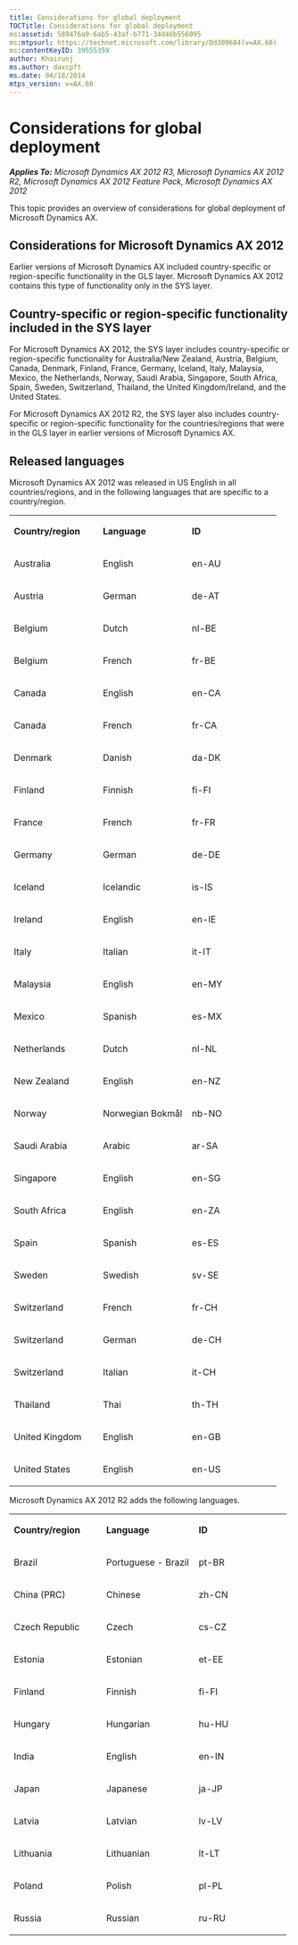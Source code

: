 ```yaml
---
title: Considerations for global deployment
TOCTitle: Considerations for global deployment
ms:assetid: 589476a9-6ab5-43af-b771-34d46b556095
ms:mtpsurl: https://technet.microsoft.com/library/Dd309684(v=AX.60)
ms:contentKeyID: 39555359
author: Khairunj
ms.author: daxcpft
ms.date: 04/18/2014
mtps_version: v=AX.60
---
```


# Considerations for global deployment 


_**Applies To:** Microsoft Dynamics AX 2012 R3, Microsoft Dynamics AX 2012 R2, Microsoft Dynamics AX 2012 Feature Pack, Microsoft Dynamics AX 2012_

This topic provides an overview of considerations for global deployment of Microsoft Dynamics AX.

## Considerations for Microsoft Dynamics AX 2012

Earlier versions of Microsoft Dynamics AX included country-specific or region-specific functionality in the GLS layer. Microsoft Dynamics AX 2012 contains this type of functionality only in the SYS layer.

## Country-specific or region-specific functionality included in the SYS layer

For Microsoft Dynamics AX 2012, the SYS layer includes country-specific or region-specific functionality for Australia/New Zealand, Austria, Belgium, Canada, Denmark, Finland, France, Germany, Iceland, Italy, Malaysia, Mexico, the Netherlands, Norway, Saudi Arabia, Singapore, South Africa, Spain, Sweden, Switzerland, Thailand, the United Kingdom/Ireland, and the United States.

For Microsoft Dynamics AX 2012 R2, the SYS layer also includes country-specific or region-specific functionality for the countries/regions that were in the GLS layer in earlier versions of Microsoft Dynamics AX.

## Released languages

Microsoft Dynamics AX 2012 was released in US English in all countries/regions, and in the following languages that are specific to a country/region.

<table>
<colgroup>
<col style="width: 33%" />
<col style="width: 33%" />
<col style="width: 33%" />
</colgroup>
<tbody>
<tr class="odd">
<td><p><strong>Country/region</strong></p></td>
<td><p><strong>Language</strong></p></td>
<td><p><strong>ID</strong></p></td>
</tr>
<tr class="even">
<td><p>Australia</p></td>
<td><p>English</p></td>
<td><p>en-AU</p></td>
</tr>
<tr class="odd">
<td><p>Austria</p></td>
<td><p>German</p></td>
<td><p>de-AT</p></td>
</tr>
<tr class="even">
<td><p>Belgium</p></td>
<td><p>Dutch</p></td>
<td><p>nl-BE</p></td>
</tr>
<tr class="odd">
<td><p>Belgium</p></td>
<td><p>French</p></td>
<td><p>fr-BE</p></td>
</tr>
<tr class="even">
<td><p>Canada</p></td>
<td><p>English</p></td>
<td><p>en-CA</p></td>
</tr>
<tr class="odd">
<td><p>Canada</p></td>
<td><p>French</p></td>
<td><p>fr-CA</p></td>
</tr>
<tr class="even">
<td><p>Denmark</p></td>
<td><p>Danish</p></td>
<td><p>da-DK</p></td>
</tr>
<tr class="odd">
<td><p>Finland</p></td>
<td><p>Finnish</p></td>
<td><p>fi-FI</p></td>
</tr>
<tr class="even">
<td><p>France</p></td>
<td><p>French</p></td>
<td><p>fr-FR</p></td>
</tr>
<tr class="odd">
<td><p>Germany</p></td>
<td><p>German</p></td>
<td><p>de-DE</p></td>
</tr>
<tr class="even">
<td><p>Iceland</p></td>
<td><p>Icelandic</p></td>
<td><p>is-IS</p></td>
</tr>
<tr class="odd">
<td><p>Ireland</p></td>
<td><p>English</p></td>
<td><p>en-IE</p></td>
</tr>
<tr class="even">
<td><p>Italy</p></td>
<td><p>Italian</p></td>
<td><p>it-IT</p></td>
</tr>
<tr class="odd">
<td><p>Malaysia</p></td>
<td><p>English</p></td>
<td><p>en-MY</p></td>
</tr>
<tr class="even">
<td><p>Mexico</p></td>
<td><p>Spanish</p></td>
<td><p>es-MX</p></td>
</tr>
<tr class="odd">
<td><p>Netherlands</p></td>
<td><p>Dutch</p></td>
<td><p>nl-NL</p></td>
</tr>
<tr class="even">
<td><p>New Zealand</p></td>
<td><p>English</p></td>
<td><p>en-NZ</p></td>
</tr>
<tr class="odd">
<td><p>Norway</p></td>
<td><p>Norwegian Bokmål</p></td>
<td><p>nb-NO</p></td>
</tr>
<tr class="even">
<td><p>Saudi Arabia</p></td>
<td><p>Arabic</p></td>
<td><p>ar-SA</p></td>
</tr>
<tr class="odd">
<td><p>Singapore</p></td>
<td><p>English</p></td>
<td><p>en-SG</p></td>
</tr>
<tr class="even">
<td><p>South Africa</p></td>
<td><p>English</p></td>
<td><p>en-ZA</p></td>
</tr>
<tr class="odd">
<td><p>Spain</p></td>
<td><p>Spanish</p></td>
<td><p>es-ES</p></td>
</tr>
<tr class="even">
<td><p>Sweden</p></td>
<td><p>Swedish</p></td>
<td><p>sv-SE</p></td>
</tr>
<tr class="odd">
<td><p>Switzerland</p></td>
<td><p>French</p></td>
<td><p>fr-CH</p></td>
</tr>
<tr class="even">
<td><p>Switzerland</p></td>
<td><p>German</p></td>
<td><p>de-CH</p></td>
</tr>
<tr class="odd">
<td><p>Switzerland</p></td>
<td><p>Italian</p></td>
<td><p>it-CH</p></td>
</tr>
<tr class="even">
<td><p>Thailand</p></td>
<td><p>Thai</p></td>
<td><p>th-TH</p></td>
</tr>
<tr class="odd">
<td><p>United Kingdom</p></td>
<td><p>English</p></td>
<td><p>en-GB</p></td>
</tr>
<tr class="even">
<td><p>United States</p></td>
<td><p>English</p></td>
<td><p>en-US</p></td>
</tr>
</tbody>
</table>


Microsoft Dynamics AX 2012 R2 adds the following languages.

<table>
<colgroup>
<col style="width: 33%" />
<col style="width: 33%" />
<col style="width: 33%" />
</colgroup>
<tbody>
<tr class="odd">
<td><p><strong>Country/region</strong></p></td>
<td><p><strong>Language</strong></p></td>
<td><p><strong>ID</strong></p></td>
</tr>
<tr class="even">
<td><p>Brazil</p></td>
<td><p>Portuguese - Brazil</p></td>
<td><p>pt-BR</p></td>
</tr>
<tr class="odd">
<td><p>China (PRC)</p></td>
<td><p>Chinese</p></td>
<td><p>zh-CN</p></td>
</tr>
<tr class="even">
<td><p>Czech Republic</p></td>
<td><p>Czech</p></td>
<td><p>cs-CZ</p></td>
</tr>
<tr class="odd">
<td><p>Estonia</p></td>
<td><p>Estonian</p></td>
<td><p>et-EE</p></td>
</tr>
<tr class="even">
<td><p>Finland</p></td>
<td><p>Finnish</p></td>
<td><p>fi-FI</p></td>
</tr>
<tr class="odd">
<td><p>Hungary</p></td>
<td><p>Hungarian</p></td>
<td><p>hu-HU</p></td>
</tr>
<tr class="even">
<td><p>India</p></td>
<td><p>English</p></td>
<td><p>en-IN</p></td>
</tr>
<tr class="odd">
<td><p>Japan</p></td>
<td><p>Japanese</p></td>
<td><p>ja-JP</p></td>
</tr>
<tr class="even">
<td><p>Latvia</p></td>
<td><p>Latvian</p></td>
<td><p>lv-LV</p></td>
</tr>
<tr class="odd">
<td><p>Lithuania</p></td>
<td><p>Lithuanian</p></td>
<td><p>lt-LT</p></td>
</tr>
<tr class="even">
<td><p>Poland</p></td>
<td><p>Polish</p></td>
<td><p>pl-PL</p></td>
</tr>
<tr class="odd">
<td><p>Russia</p></td>
<td><p>Russian</p></td>
<td><p>ru-RU</p></td>
</tr>
</tbody>
</table>

  



